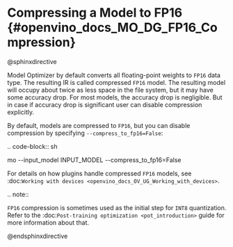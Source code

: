 # Compressing a Model to FP16 {#openvino_docs_MO_DG_FP16_Compression}

@sphinxdirective

Model Optimizer by default converts all floating-point weights to ``FP16`` data type. 
The resulting IR is called compressed ``FP16`` model. The resulting model will occupy 
about twice as less space in the file system, but it may have some accuracy drop. 
For most models, the accuracy drop is negligible. But in case if accuracy drop is 
significant user can disable compression explicitly.

By default, models are compressed to ``FP16``, but you can disable compression by 
specifying ``--compress_to_fp16=False``:

.. code-block:: sh

   mo --input_model INPUT_MODEL --compress_to_fp16=False


For details on how plugins handle compressed ``FP16`` models, see 
:doc:`Working with devices <openvino_docs_OV_UG_Working_with_devices>`.

.. note::

   ``FP16`` compression is sometimes used as the initial step for ``INT8`` quantization. 
   Refer to the :doc:`Post-training optimization <pot_introduction>` guide for more 
   information about that.


@endsphinxdirective
